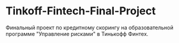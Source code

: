 # Tinkoff-Fintech-Final-Project

Финальный проект по кредитному скорингу на образовательной программе "Управление рисками" в Тинькофф Финтех. 
